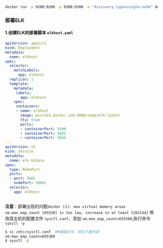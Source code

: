 







```sh
docker run -p 9200:9200 -p 9300:9300 -e "discovery.type=single-node" docker.elastic.co/elasticsearch/elasticsearch:7.9.2

```

### 部署ELK

#### 1.创建ELK的部署脚本 `elkhost.yaml`

```yaml
apiVersion: apps/v1
kind: Deployment
metadata:
  name: elkhost
spec:
  selector:
    matchLabels:
      app: elkhost
  replicas: 1
  template:
    metadata:
     labels:
       app: elkhost
    spec:
     containers:
     - name: elkhost
       image: microid.docker.com:5000/sebp/elk:latest
       tty: true
       ports: 
       - containerPort: 9200
       - containerPort: 5601
       - containerPort: 5044
---
apiVersion: v1
kind: Service
metadata:
  name: elk-kibana
spec:
  type: NodePort
  ports:
  - port: 5601
    nodePort: 30001
  selector:
    app: elkhost
   
```



**注意**：部署出现的问题`docker [1]: max virtual memory areas vm.max_map_count [65530] is too low, increase to at least [262144]`
修改宿主机的配置文件 `sysctl.conf`，添加 `vm.max_map_count=655360`,执行命令 `sysctl -p`

```sh
$ vi /etc/sysctl.conf  ##编辑文件，添加下面内容
vm.max_map_count=655360
$ sysctl -p
```

